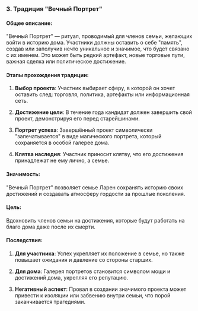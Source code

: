 

### 3. Традиция "Вечный Портрет"

#### Общее описание:
"Вечный Портрет" — ритуал, проводимый для членов семьи, желающих войти в историю дома. Участники должны оставить о себе "память", создав или заполучив нечто уникальное и значимое, что будет связано с их именем. Это может быть редкий артефакт, новые торговые пути, важная сделка или политическое достижение.

#### Этапы прохождения традиции:
1. **Выбор проекта**: Участник выбирает сферу, в которой он хочет оставить след: торговля, политика, артефакты или информационная сеть.

2. **Достижение цели**: В течение года кандидат должен завершить свой проект, демонстрируя его перед старейшинами.

3. **Портрет успеха**: Завершённый проект символически "запечатывается" в виде магического портрета, который сохраняется в особой галерее дома.

4. **Клятва наследия**: Участник приносит клятву, что его достижения принадлежат не ему лично, а семье.

#### Значимость:
"Вечный Портрет" позволяет семье Ларен сохранять историю своих достижений и создавать атмосферу гордости за прошлые поколения.

#### Цель:
Вдохновить членов семьи на достижения, которые будут работать на благо дома даже после их смерти.

#### Последствия:
1. **Для участника**: Успех укрепляет их положение в семье, но также повышает ожидания и давление со стороны старших.

2. **Для дома**: Галерея портретов становится символом мощи и достижений дома, укрепляя его репутацию.

3. **Негативный аспект**: Провал в создании значимого проекта может привести к изоляции или забвению внутри семьи, что порой заканчивается трагедиями.

